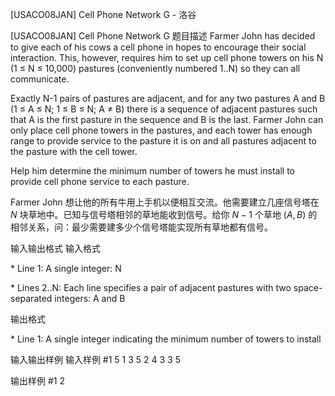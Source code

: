 



[USACO08JAN] Cell Phone Network G - 洛谷














[USACO08JAN] Cell Phone Network G
题目描述
Farmer John has decided to give each of his cows a cell phone in hopes to encourage their social interaction. This, however, requires him to set up cell phone towers on his N (1 ≤ N ≤ 10,000) pastures (conveniently numbered 1..N) so they can all communicate.

Exactly N-1 pairs of pastures are adjacent, and for any two pastures A and B (1 ≤ A ≤ N; 1 ≤ B ≤ N; A ≠ B) there is a sequence of adjacent pastures such that A is the first pasture in the sequence and B is the last. Farmer John can only place cell phone towers in the pastures, and each tower has enough range to provide service to the pasture it is on and all pastures adjacent to the pasture with the cell tower.

Help him determine the minimum number of towers he must install to provide cell phone service to each pasture.

Farmer John 想让他的所有牛用上手机以便相互交流。他需要建立几座信号塔在 $N$ 块草地中。已知与信号塔相邻的草地能收到信号。给你 $N-1$ 个草地 $(A,B)$ 的相邻关系，问：最少需要建多少个信号塔能实现所有草地都有信号。

输入输出格式
输入格式

\* Line 1: A single integer: N

\* Lines 2..N: Each line specifies a pair of adjacent pastures with two space-separated integers: A and B

输出格式

\* Line 1: A single integer indicating the minimum number of towers to install

输入输出样例
输入样例 #1
5
1 3
5 2
4 3
3 5

输出样例 #1
2








